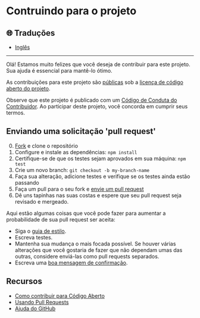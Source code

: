 # Contruindo para o projeto

[fork]: https://github.com/multiversogames/pixel-universe/fork
[pr]: https://github.com/multiversogames/pixel-universe/compare
[style]: https://github.com/styleguide/ruby
[code-of-conduct]: CODE_OF_CONDUCT.md

## 🌐 Traduções

- [Inglês](./CONTRIBUTING.md)

---

Olá! Estamos muito felizes que você deseja de contribuir para este projeto. Sua ajuda é essencial para mantê-lo ótimo.

As contribuições para este projeto são [públicas](https://help.github.com/articles/github-terms-of-service/#6-contributions-under-repository-license) sob a [licença de código aberto do projeto](LICENSE).

Observe que este projeto é publicado com um [Código de Conduta do Contribuidor][code-of-conduct]. Ao participar deste projeto, você concorda em cumprir seus termos.

## Enviando uma solicitação 'pull request'

0. [Fork][fork] e clone o repositório
1. Configure e instale as dependências: `npm install`
2. Certifique-se de que os testes sejam aprovados em sua máquina: `npm test`
3. Crie um novo branch: `git checkout -b my-branch-name`
4. Faça sua alteração, adicione testes e verifique se os testes ainda estão passando
5. Faça um pull para o seu fork e [envie um pull request][pr]
6. Dê uns tapinhas nas suas costas e espere que seu pull request seja revisado e mergeado.

Aqui estão algumas coisas que você pode fazer para aumentar a probabilidade de sua pull request ser aceita:

- Siga o [guia de estilo][style].
- Escreva testes.
- Mantenha sua mudança o mais focada possível. Se houver várias alterações que você gostaria de fazer que não dependam umas das outras, considere enviá-las como pull requests separados.
- Escreva uma [boa mensagem de confirmação](http://tbaggery.com/2008/04/19/a-note-about-git-commit-messages.html).

## Recursos

- [Como contribuir para Código Aberto](https://opensource.guide/how-to-contribute/)
- [Usando Pull Requests](https://help.github.com/articles/about-pull-requests/)
- [Ajuda do GitHub](https://help.github.com)
